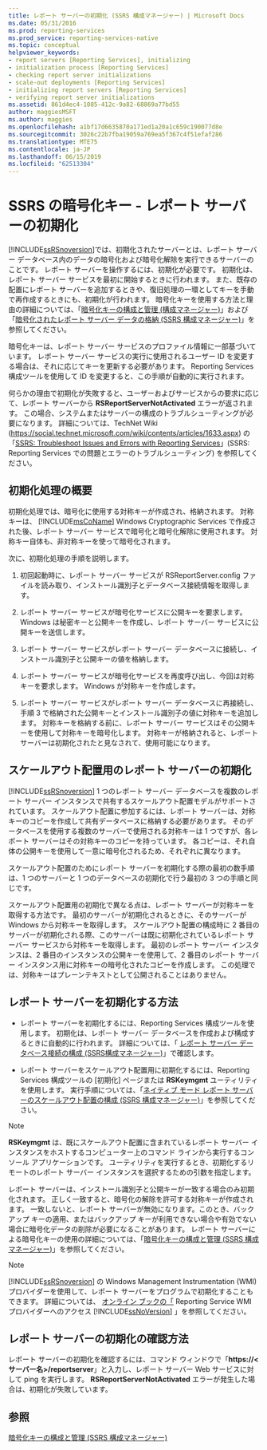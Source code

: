 ```yaml
---
title: レポート サーバーの初期化 (SSRS 構成マネージャー) | Microsoft Docs
ms.date: 05/31/2016
ms.prod: reporting-services
ms.prod_service: reporting-services-native
ms.topic: conceptual
helpviewer_keywords:
- report servers [Reporting Services], initializing
- initialization process [Reporting Services]
- checking report server initializations
- scale-out deployments [Reporting Services]
- initializing report servers [Reporting Services]
- verifying report server initializations
ms.assetid: 861d4ec4-1085-412c-9a82-68869a77bd55
author: maggiesMSFT
ms.author: maggies
ms.openlocfilehash: a1bf17d6635870a171ed1a20a1c659c190077d8e
ms.sourcegitcommit: 3026c22b7fba19059a769ea5f367c4f51efaf286
ms.translationtype: MTE75
ms.contentlocale: ja-JP
ms.lasthandoff: 06/15/2019
ms.locfileid: "62513304"
---
```

# <a name="ssrs-encryption-keys---initialize-a-report-server"></a>SSRS の暗号化キー - レポート サーバーの初期化
  [!INCLUDE[ssRSnoversion](../../includes/ssrsnoversion-md.md)]では、初期化されたサーバーとは、レポート サーバー データベース内のデータの暗号化および暗号化解除を実行できるサーバーのことです。 レポート サーバーを操作するには、初期化が必要です。 初期化は、レポート サーバー サービスを最初に開始するときに行われます。 また、既存の配置にレポート サーバーを追加するときや、復旧処理の一環としてキーを手動で再作成するときにも、初期化が行われます。 暗号化キーを使用する方法と理由の詳細については、「[暗号化キーの構成と管理 (構成マネージャー)](../../reporting-services/install-windows/ssrs-encryption-keys-manage-encryption-keys.md)」および「[暗号化されたレポート サーバー データの格納 (SSRS 構成マネージャー)](../../reporting-services/install-windows/ssrs-encryption-keys-store-encrypted-report-server-data.md)」を参照してください。  
  
 暗号化キーは、レポート サーバー サービスのプロファイル情報に一部基づいています。 レポート サーバー サービスの実行に使用されるユーザー ID を変更する場合は、それに応じてキーを更新する必要があります。 Reporting Services 構成ツールを使用して ID を変更すると、この手順が自動的に実行されます。  
  
 何らかの理由で初期化が失敗すると、ユーザーおよびサービスからの要求に応じて、レポート サーバーから **RSReportServerNotActivated** エラーが返されます。 この場合、システムまたはサーバーの構成のトラブルシューティングが必要になります。 詳細については、TechNet Wiki (https://social.technet.microsoft.com/wiki/contents/articles/1633.aspx) の「[SSRS: Troubleshoot Issues and Errors with Reporting Services](https://social.technet.microsoft.com/wiki/contents/articles/1633.aspx)」(SSRS: Reporting Services での問題とエラーのトラブルシューティング) を参照してください。  
  
## <a name="overview-of-the-initialization-process"></a>初期化処理の概要  
 初期化処理では、暗号化に使用する対称キーが作成され、格納されます。 対称キーは、 [!INCLUDE[msCoName](../../includes/msconame-md.md)] Windows Cryptographic Services で作成された後、レポート サーバー サービスで暗号化と暗号化解除に使用されます。 対称キー自体も、非対称キーを使って暗号化されます。  
  
 次に、初期化処理の手順を説明します。  
  
1.  初回起動時に、レポート サーバー サービスが RSReportServer.config ファイルを読み取り、インストール識別子とデータベース接続情報を取得します。  
  
2.  レポート サーバー サービスが暗号化サービスに公開キーを要求します。 Windows は秘密キーと公開キーを作成し、レポート サーバー サービスに公開キーを送信します。  
  
3.  レポート サーバー サービスがレポート サーバー データベースに接続し、インストール識別子と公開キーの値を格納します。  
  
4.  レポート サーバー サービスが暗号化サービスを再度呼び出し、今回は対称キーを要求します。 Windows が対称キーを作成します。  
  
5.  レポート サーバー サービスがレポート サーバー データベースに再接続し、手順 3 で格納された公開キーとインストール識別子の値に対称キーを追加します。 対称キーを格納する前に、レポート サーバー サービスはその公開キーを使用して対称キーを暗号化します。 対称キーが格納されると、レポート サーバーは初期化されたと見なされて、使用可能になります。  
  
## <a name="initializing-a-report-server-for-scale-out-deployment"></a>スケールアウト配置用のレポート サーバーの初期化  
 [!INCLUDE[ssRSnoversion](../../includes/ssrsnoversion-md.md)] 1 つのレポート サーバー データベースを複数のレポート サーバー インスタンスで共有するスケールアウト配置モデルがサポートされています。 スケールアウト配置に参加するには、レポート サーバーは、対称キーのコピーを作成して共有データベースに格納する必要があります。 そのデータベースを使用する複数のサーバーで使用される対称キーは 1 つですが、各レポート サーバーはその対称キーのコピーを持っています。 各コピーは、それ自体の公開キーを使用して一意に暗号化されるため、それぞれに異なります。  
  
 スケールアウト配置のためにレポート サーバーを初期化する際の最初の数手順は、1 つのサーバーと 1 つのデータベースの初期化で行う最初の 3 つの手順と同じです。  
  
 スケールアウト配置用の初期化で異なる点は、レポート サーバーが対称キーを取得する方法です。 最初のサーバーが初期化されるときに、そのサーバーが Windows から対称キーを取得します。 スケールアウト配置の構成時に 2 番目のサーバーが初期化される際、このサーバーは既に初期化されているレポート サーバー サービスから対称キーを取得します。 最初のレポート サーバー インスタンスは、2 番目のインスタンスの公開キーを使用して、2 番目のレポート サーバー インスタンス用に対称キーの暗号化されたコピーを作成します。 この処理では、対称キーはプレーンテキストとして公開されることはありません。  
  
## <a name="how-to-initialize-a-report-server"></a>レポート サーバーを初期化する方法  
  
-   レポート サーバーを初期化するには、Reporting Services 構成ツールを使用します。 初期化は、レポート サーバー データベースを作成および構成するときに自動的に行われます。 詳細については、「 [レポート サーバー データベース接続の構成 &#40;SSRS構成マネージャー&#41;](../../reporting-services/install-windows/configure-a-report-server-database-connection-ssrs-configuration-manager.md)」で確認します。  
  
-   レポート サーバーをスケールアウト配置用に初期化するには、Reporting Services 構成ツールの [初期化] ページまたは **RSKeymgmt** ユーティリティを使用します。 実行手順については、「[ネイティブ モード レポート サーバーのスケールアウト配置の構成 (SSRS 構成マネージャー)](../../reporting-services/install-windows/configure-a-native-mode-report-server-scale-out-deployment.md)」を参照してください。  
  
> [!NOTE]  
>  **RSKeymgmt** は、既にスケールアウト配置に含まれているレポート サーバー インスタンスをホストするコンピューター上のコマンド ラインから実行するコンソール アプリケーションです。 ユーティリティを実行するとき、初期化するリモートのレポート サーバー インスタンスを選択するための引数を指定します。  
  
 レポート サーバーは、インストール識別子と公開キーが一致する場合のみ初期化されます。 正しく一致すると、暗号化の解除を許可する対称キーが作成されます。 一致しないと、レポート サーバーが無効になります。このとき、バックアップ キーの適用、またはバックアップ キーが利用できない場合や有効でない場合に暗号化データの削除が必要になることがあります。 レポート サーバーによる暗号化キーの使用の詳細については、「[暗号化キーの構成と管理 (SSRS 構成マネージャー)](../../reporting-services/install-windows/ssrs-encryption-keys-manage-encryption-keys.md)」を参照してください。  
  
> [!NOTE]  
>  [!INCLUDE[ssRSnoversion](../../includes/ssrsnoversion-md.md)] の Windows Management Instrumentation (WMI) プロバイダーを使用して、レポート サーバーをプログラムで初期化することもできます。 詳細については、 [オンライン ブックの「](../../reporting-services/tools/access-the-reporting-services-wmi-provider.md) Reporting Service WMI プロバイダーへのアクセス [!INCLUDE[ssNoVersion](../../includes/ssnoversion-md.md)] 」を参照してください。  
  
## <a name="how-to-confirm-a-report-server-initialization"></a>レポート サーバーの初期化の確認方法  
 レポート サーバーの初期化を確認するには、コマンド ウィンドウで「**https://\<サーバー名>/reportserver**」と入力し、レポート サーバー Web サービスに対して ping を実行します。 **RSReportServerNotActivated** エラーが発生した場合は、初期化が失敗しています。  
  
## <a name="see-also"></a>参照
[暗号化キーの構成と管理 (SSRS 構成マネージャー)](../../reporting-services/install-windows/ssrs-encryption-keys-manage-encryption-keys.md)
  
  
